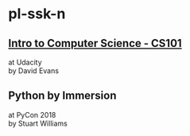 # pl-ssk-n


## [Intro to Computer Science - CS101](udacity-cs101.md)
at Udacity  
by David Evans  


## Python by Immersion
at PyCon 2018  
by Stuart Williams  



